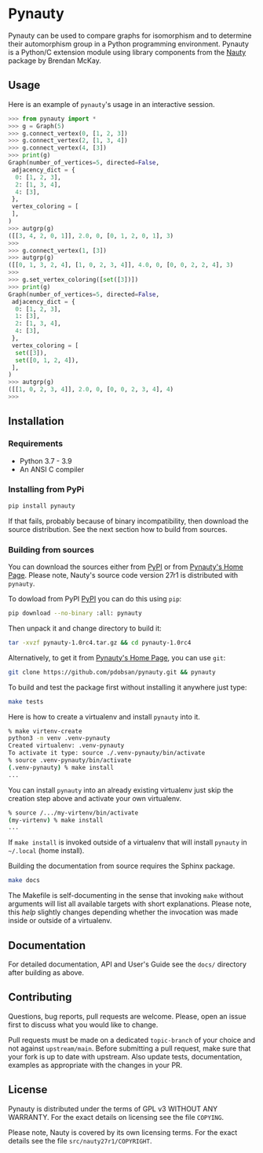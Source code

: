 # Pynauty 

Pynauty can be used to compare graphs for isomorphism and to determine
their automorphism group in a Python programming environment.  Pynauty
is a Python/C extension module using library components from the
[Nauty](https://pallini.di.uniroma1.it/) package by Brendan McKay.


## Usage

Here is an example of `pynauty`'s usage in an interactive session.

```python
>>> from pynauty import *
>>> g = Graph(5)
>>> g.connect_vertex(0, [1, 2, 3])
>>> g.connect_vertex(2, [1, 3, 4])
>>> g.connect_vertex(4, [3])
>>> print(g)
Graph(number_of_vertices=5, directed=False,
 adjacency_dict = {
  0: [1, 2, 3],
  2: [1, 3, 4],
  4: [3],
 },
 vertex_coloring = [
 ],
)
>>> autgrp(g)
([[3, 4, 2, 0, 1]], 2.0, 0, [0, 1, 2, 0, 1], 3)
>>> 
>>> g.connect_vertex(1, [3])
>>> autgrp(g)
([[0, 1, 3, 2, 4], [1, 0, 2, 3, 4]], 4.0, 0, [0, 0, 2, 2, 4], 3)
>>>
>>> g.set_vertex_coloring([set([3])])
>>> print(g)
Graph(number_of_vertices=5, directed=False,
 adjacency_dict = {
  0: [1, 2, 3],
  1: [3],
  2: [1, 3, 4],
  4: [3],
 },
 vertex_coloring = [
  set([3]),
  set([0, 1, 2, 4]),
 ],
)
>>> autgrp(g)
([[1, 0, 2, 3, 4]], 2.0, 0, [0, 0, 2, 3, 4], 4)
>>>
```

## Installation

### Requirements

- Python 3.7 - 3.9
- An ANSI C compiler 

### Installing from PyPi

```bash
pip install pynauty
```

If that fails, probably because of binary incompatibility, then download
the source distribution.
See the next section how to build from sources.

### Building from sources

You can download the sources either from
[PyPI](https://pypi.org/project/pynauty/) or from
[Pynauty's Home Page](https://github.com/pdobsan/pynauty).
Please note, Nauty's source code version 27r1 is distributed with `pynauty`.

To dowload from PyPI [PyPI](https://pypi.org/project/pynauty/) you can do this using `pip`:
```bash
pip download --no-binary :all: pynauty
```

Then unpack it and change directory to build it:
```bash
tar -xvzf pynauty-1.0rc4.tar.gz && cd pynauty-1.0rc4 
```

Alternatively, to get it from [Pynauty's Home Page](https://github.com/pdobsan/pynauty), you can use `git`:
```bash
git clone https://github.com/pdobsan/pynauty.git && pynauty
```

To build and test the package first without installing it anywhere just type:

```bash
make tests
```

Here is how to create a virtualenv and install `pynauty` into it.

```bash
% make virtenv-create
python3 -m venv .venv-pynauty
Created virtualenv: .venv-pynauty
To activate it type: source ./.venv-pynauty/bin/activate
% source .venv-pynauty/bin/activate
(.venv-pynauty) % make install
...
```

You can install `pynauty` into an already existing virtualenv just skip
the creation step above and activate your own virtualenv.

```bash
% source /.../my-virtenv/bin/activate
(my-virtenv) % make install
...
```

If `make install` is invoked outside of a virtualenv that will install
`pynauty` in `~/.local` (home install).

Building the documentation from source requires the Sphinx package.

```bash
make docs
```

The Makefile is self-documenting in the sense that invoking `make`
without arguments will list all available targets with short
explanations. Please note, this *help* slightly changes depending
whether the invocation was made inside or outside of a virtualenv.


## Documentation

For detailed documentation, API and User's Guide see the `docs/`
directory after building as above.

## Contributing

Questions, bug reports, pull requests are welcome. Please, open an issue
first to discuss what you would like to change.

Pull requests must be made on a dedicated `topic-branch` of your choice
and not against `upstream/main`.  Before submitting a pull request, make
sure that your fork is up to date with upstream. Also update tests,
documentation, examples as appropriate with the changes in your PR. 

## License

Pynauty is distributed under the terms of GPL v3 WITHOUT ANY WARRANTY.
For the exact details on licensing see the file `COPYING`.

Please note, Nauty is covered by its own licensing terms. For the exact
details see the file `src/nauty27r1/COPYRIGHT`.
